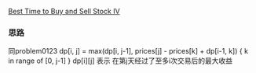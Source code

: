 [Best Time to Buy and Sell Stock IV](https://leetcode.com/problems/best-time-to-buy-and-sell-stock-iv/)

### 思路
同problem0123
dp[i, j] = max(dp[i, j-1], prices[j] - prices[k] + dp[i-1, k]) { k in range of [0, j-1] } 
dp[i][j] 表示 在第j天经过了至多i次交易后的最大收益